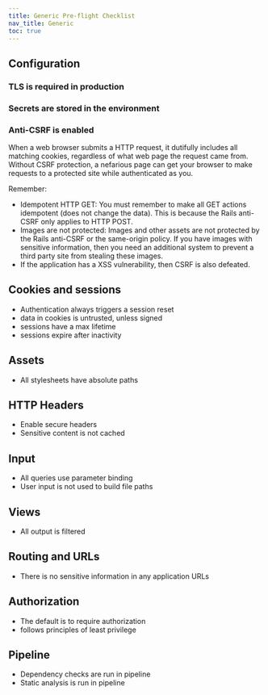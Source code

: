 ```yaml
---
title: Generic Pre-flight Checklist
nav_title: Generic
toc: true
---
```


## Configuration

### TLS is required in production

### Secrets are stored in the environment

### Anti-CSRF is enabled

When a web browser submits a HTTP request, it dutifully includes all matching cookies, regardless of what web page the request came from. Without CSRF protection, a nefarious page can get your browser to make requests to a protected site while authenticated as you.

Remember:

* Idempotent HTTP GET: You must remember to make all GET actions idempotent (does not change the data). This is because the Rails anti-CSRF only applies to HTTP POST.
* Images are not protected: Images and other assets are not protected by the Rails anti-CSRF or the same-origin policy. If you have images with sensitive information, then you need an additional system to prevent a third party site from stealing these images.
* If the application has a XSS vulnerability, then CSRF is also defeated.

## Cookies and sessions

* Authentication always triggers a session reset
* data in cookies is untrusted, unless signed
* sessions have a max lifetime
* sessions expire after inactivity

## Assets

* All stylesheets have absolute paths

## HTTP Headers

* Enable secure headers
* Sensitive content is not cached

## Input

* All queries use parameter binding
* User input is not used to build file paths

## Views

* All output is filtered

## Routing and URLs

* There is no sensitive information in any application URLs

## Authorization

* The default is to require authorization
* follows principles of least privilege

## Pipeline

* Dependency checks are run in pipeline
* Static analysis is run in pipeline
